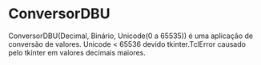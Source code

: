 # ConversorDBU
ConversorDBU(Decimal, Binário, Unicode(0 a 65535)) é uma aplicação de conversão de valores. Unicode &lt; 65536 devido tkinter.TclError causado pelo tkinter em valores decimais maiores. 
